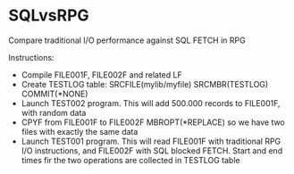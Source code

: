 # SQLvsRPG
Compare traditional I/O performance against SQL FETCH in RPG

Instructions:
- Compile FILE001F, FILE002F and related LF 
- Create TESTLOG table: SRCFILE(mylib/myfile) SRCMBR(TESTLOG) COMMIT(*NONE)  
- Launch TEST002 program. This will add 500.000 records to FILE001F, with random data
- CPYF from FILE001F to FILE002F MBROPT(*REPLACE) so we have two files with exactly the same data
- Launch TEST001 program. This will read FILE001F with traditional RPG I/O instructions, and FILE002F with SQL blocked FETCH. Start and end times fir the two operations are collected in TESTLOG table
